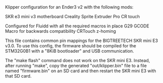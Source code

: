 
Klipper configuration for an Ender3 v2 with the following mods:

SKR e3 mini v3 motherboard
Creality Sprite Extruder Pro
CR touch

Configured for Fluidd with all the required macros in place
G29 GCODE Macro for backwards compatibility
CRTouch z-homing

This file contains common pin mappings for the BIGTREETECH SKR mini
E3 v3.0. To use this config, the firmware should be compiled for the
STM32G0B1 with a "8KiB bootloader" and USB communication.

The "make flash" command does not work on the SKR mini E3. Instead,
after running "make", copy the generated "out/klipper.bin" file to a
file named "firmware.bin" on an SD card and then restart the SKR
mini E3 with that SD card.
